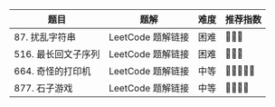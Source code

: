 

| 题目 | 题解 | 难度 | 推荐指数 |
| --- | --- | --- | --- |
| 87. 扰乱字符串 | LeetCode 题解链接 | 困难 | 🤩🤩🤩 |
| 516. 最长回文子序列 | LeetCode 题解链接 | 困难 | 🤩🤩🤩 |
| 664. 奇怪的打印机 | LeetCode 题解链接 | 中等 | 🤩🤩🤩🤩🤩 |
| 877. 石子游戏 | LeetCode 题解链接 | 中等 | 🤩🤩🤩🤩 |

